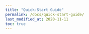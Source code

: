```yaml
---
title: "Quick-Start Guide"
permalink: /docs/quick-start-guide/
last_modified_at: 2020-11-11
toc: true
---
```

